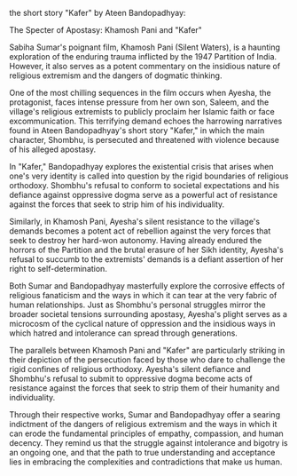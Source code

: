 the short story "Kafer" by Ateen Bandopadhyay:

The Specter of Apostasy: Khamosh Pani and "Kafer"

Sabiha Sumar's poignant film, Khamosh Pani (Silent Waters), is a haunting exploration of the enduring trauma inflicted by the 1947 Partition of India. However, it also serves as a potent commentary on the insidious nature of religious extremism and the dangers of dogmatic thinking.

One of the most chilling sequences in the film occurs when Ayesha, the protagonist, faces intense pressure from her own son, Saleem, and the village's religious extremists to publicly proclaim her Islamic faith or face excommunication. This terrifying demand echoes the harrowing narratives found in Ateen Bandopadhyay's short story "Kafer," in which the main character, Shombhu, is persecuted and threatened with violence because of his alleged apostasy.

In "Kafer," Bandopadhyay explores the existential crisis that arises when one's very identity is called into question by the rigid boundaries of religious orthodoxy. Shombhu's refusal to conform to societal expectations and his defiance against oppressive dogma serve as a powerful act of resistance against the forces that seek to strip him of his individuality.

Similarly, in Khamosh Pani, Ayesha's silent resistance to the village's demands becomes a potent act of rebellion against the very forces that seek to destroy her hard-won autonomy. Having already endured the horrors of the Partition and the brutal erasure of her Sikh identity, Ayesha's refusal to succumb to the extremists' demands is a defiant assertion of her right to self-determination.

Both Sumar and Bandopadhyay masterfully explore the corrosive effects of religious fanaticism and the ways in which it can tear at the very fabric of human relationships. Just as Shombhu's personal struggles mirror the broader societal tensions surrounding apostasy, Ayesha's plight serves as a microcosm of the cyclical nature of oppression and the insidious ways in which hatred and intolerance can spread through generations.

The parallels between Khamosh Pani and "Kafer" are particularly striking in their depiction of the persecution faced by those who dare to challenge the rigid confines of religious orthodoxy. Ayesha's silent defiance and Shombhu's refusal to submit to oppressive dogma become acts of resistance against the forces that seek to strip them of their humanity and individuality.

Through their respective works, Sumar and Bandopadhyay offer a searing indictment of the dangers of religious extremism and the ways in which it can erode the fundamental principles of empathy, compassion, and human decency. They remind us that the struggle against intolerance and bigotry is an ongoing one, and that the path to true understanding and acceptance lies in embracing the complexities and contradictions that make us human.
